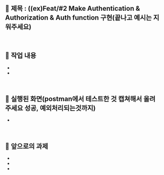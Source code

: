 <br/>

## 🔎  제목 : ((ex)Feat/#2 Make Authentication & Authorization & Auth function 구현(끝나고 예시는 지워주세요)


<br/>

## 🔎 작업 내용

- 

- 


  
<br/>

## 🔎  실행된 화면(postman에서 테스트한 것 캡쳐해서 올려주세요 성공, 예외처리되는것까지)

- 

<br/>

## 🔎   앞으로의 과제

- 

- 

- 


  <br/>

